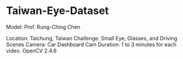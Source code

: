 # Taiwan-Eye-Dataset

Model: Prof. Rung-Ching Chen

Location: Taichung, Taiwan
Challenge: Small Eye, Glasses, and Driving Scenes
Camera: Car Dashboard Cam
Duration: 1 to 3 minutes for each video.
OpenCV 2.4.6
